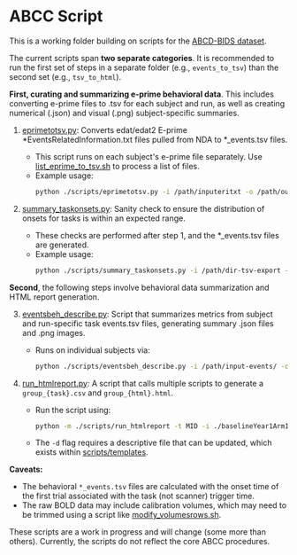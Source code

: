 # ABCC ScriptThis is a working folder building on scripts for the [ABCD-BIDS dataset](https://collection3165.readthedocs.io/en/stable/).The current scripts span **two separate categories**. It is recommended to run the first set of steps in a separate folder (e.g., `events_to_tsv`) than the second set (e.g., `tsv_to_html`).**First, curating and summarizing e-prime behavioral data**. This includes converting e-prime files to .tsv for each subject and run, as well as creating numerical (.json) and visual (.png) subject-specific summaries.1. [eprimetotsv.py](./scripts/eprimetotsv.py): Converts edat/edat2 E-prime *EventsRelatedInformation.txt files pulled from NDA to *_events.tsv files.   - This script runs on each subject's e-prime file separately. Use [list_eprime_to_tsv.sh](./scripts/misc/list_eprime_to_tsv.sh) to process a list of files.   - Example usage:     ```bash     python ./scripts/eprimetotsv.py -i /path/inputeritxt -o /path/outputeventstsv -s NDA123XCC -e baselineYear1Arm1 -r 01 -t MID     ```2. [summary_taskonsets.py](./scripts/misc/summary_taskonsets.py): Sanity check to ensure the distribution of onsets for tasks is within an expected range.   - These checks are performed after step 1, and the *_events.tsv files are generated.   - Example usage:     ```bash     python ./scripts/summary_taskonsets.py -i /path/dir-tsv-export -o /path/summary -t MID     ```**Second**, the following steps involve behavioral data summarization and HTML report generation.3. [eventsbeh_describe.py](./scripts/eventsbeh_describe.py): Script that summarizes metrics from subject and run-specific task events.tsv files, generating summary .json files and .png images.   - Runs on individual subjects via:     ```bash     python ./scripts/eventsbeh_describe.py -i /path/input-events/ -o /path/output-jsonpngs -s NDA123XCC -e baselineYear1Arm1 -t MID     ```4. [run_htmlreport.py](./scripts/run_htmlreport.py): A script that calls multiple scripts to generate a `group_{task}.csv` and `group_{html}.html`.   - Run the script using:     ```bash     python -m ./scripts/run_htmlreport -t MID -i ./baselineYear1Arm1_MID/ -d ./scripts/templates/describe_report_MID.txt -o out_html/     ```   - The `-d` flag requires a descriptive file that can be updated, which exists within [scripts/templates](./scripts/templates/).**Caveats:**- The behavioral `*_events.tsv` files are calculated with the onset time of the first trial associated with the task (not scanner) trigger time.- The raw BOLD data may include calibration volumes, which may need to be trimmed using a script like [modify_volumesrows.sh](./scripts/misc/modify_volumesrows.sh).These scripts are a work in progress and will change (some more than others). Currently, the scripts do not reflect the core ABCC procedures.